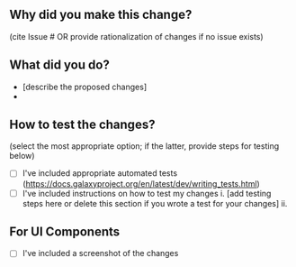 ## Why did you make this change?
(cite Issue # OR provide rationalization of changes if no issue exists)



## What did you do? 
- [describe the proposed changes]
- 


## How to test the changes? 
(select the most appropriate option; if the latter, provide steps for testing below)
- [ ] I've included appropriate automated tests (https://docs.galaxyproject.org/en/latest/dev/writing_tests.html)
- [ ] I've included instructions on how to test my changes
   i. [add testing steps here or delete this section if you wrote a test for your changes]
   ii.  

## For UI Components
- [ ] I've included a screenshot of the changes

